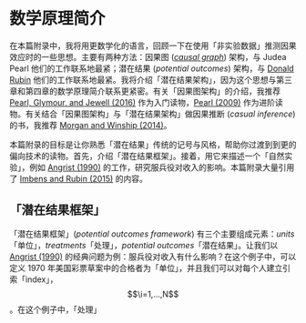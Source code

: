 # 数学原理简介

在本篇附录中，我将用更数学化的语言，回顾一下在使用「非实验数据」推测因果效应时的一些思想。主要有两种方法：因果图 ([*causal graph*](https://en.wikipedia.org/wiki/Causal_graph)) 架构，与 Judea Pearl 他们的工作联系地最紧；潜在结果 (*potential outcomes*) 架构，与 [Donald Rubin](https://en.wikipedia.org/wiki/Rubin_causal_model) 他们的工作联系地最紧。我将介绍「潜在结果架构」，因为这个思想与第三章和第四章的数学原理简介联系更紧密。有关「因果图架构」的介绍，我推荐 [Pearl, Glymour, and Jewell (2016)](https://www.wiley.com/en-us/Causal+Inference+in+Statistics%3A+A+Primer-p-9781119186847) 作为入门读物，[Pearl (2009)](https://dl.acm.org/citation.cfm?id=1642718) 作为进阶读物。有关结合「因果图架构」与「潜在结果架构」做因果推断 (*casual inference*) 的书，我推荐 [Morgan and Winship (2014)](https://www.cambridge.org/core/books/counterfactuals-and-causal-inference/5CC81E6DF63C5E5A8B88F79D45E1D1B7)。

本篇附录的目标是让你熟悉「潜在结果」传统的记号与风格，帮助你过渡到到更的偏向技术的读物。首先，介绍「潜在结果框架」。接着，用它来描述一个「自然实验」，例如 [Angrist (1990)](http://www.jstor.org/stable/2006669) 的工作，研究服兵役对收入的影响。本篇附录大量引用了 [Imbens and Rubin (2015)](https://www.cambridge.org/core/books/causal-inference-for-statistics-social-and-biomedical-sciences/71126BE90C58F1A431FE9B2DD07938AB) 的内容。

## 「潜在结果框架」
「潜在结果框架」(*potential outcomes framework*) 有三个主要组成元素：*units*「单位」，*treatments*「处理」，*potential outcomes*「潜在结果」。让我们以 [Angrist (1990)](http://www.jstor.org/stable/2006669) 的经典问题为例：服兵役对收入有什么影响？在这个例子中，可以定义 1970 年美国彩票草案中的合格者为「单位」，并且我们可以对每个人建立引索「index」，$$\i=1,...,N$$。在这个例子中，「处理」
